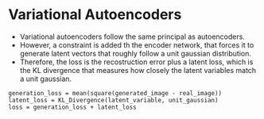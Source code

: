 # Variational Autoencoders

- Variational autoencoders follow the same principal as autoencoders.
- However, a constraint is added th the encoder network, that forces it to
  generate latent vectors that roughly follow a unit gaussian distribution.
- Therefore, the loss is the recostruction error plus a latent loss, which is the KL divergence that measures how closely the latent variables match a unit gaussian.

```
generation_loss = mean(square(generated_image - real_image))  
latent_loss = KL_Divergence(latent_variable, unit_gaussian)  
loss = generation_loss + latent_loss  
```
